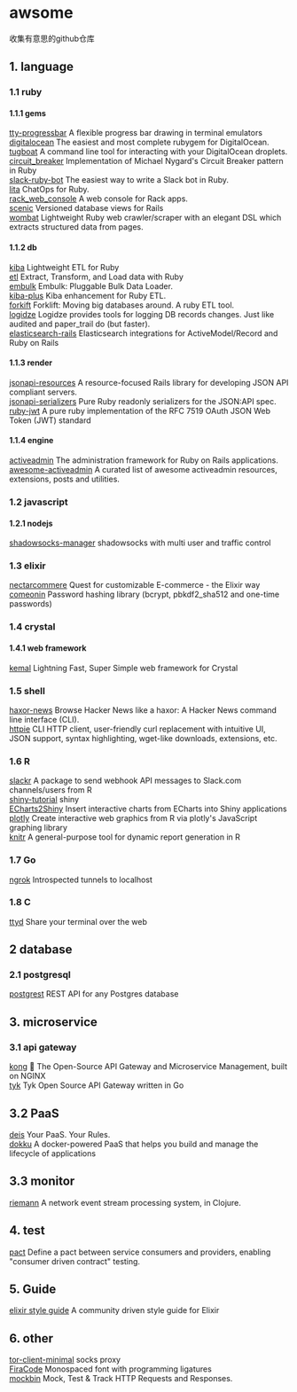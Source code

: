 # awsome
收集有意思的github仓库


## 1. language
### 1.1 ruby

#### 1.1.1 gems

[tty-progressbar](https://github.com/piotrmurach/tty-progressbar) A flexible progress bar drawing in terminal emulators  
[digitalocean](https://github.com/motdotla/digitalocean) The easiest and most complete rubygem for DigitalOcean.  
[tugboat](https://github.com/pearkes/tugboat)  A command line tool for interacting with your DigitalOcean droplets.  
[circuit_breaker](https://github.com/wsargent/circuit_breaker)  Implementation of Michael Nygard's Circuit Breaker pattern in Ruby  
[slack-ruby-bot](https://github.com/dblock/slack-ruby-bot)  The easiest way to write a Slack bot in Ruby.   
[lita](https://github.com/litaio/lita)  ChatOps for Ruby.   
[rack_web_console](https://github.com/rosenfeld/rack_web_console)  A web console for Rack apps.  
[scenic](https://github.com/thoughtbot/scenic)  Versioned database views for Rails  
[wombat](https://github.com/felipecsl/wombat)  Lightweight Ruby web crawler/scraper with an elegant DSL which extracts structured data from pages.  

#### 1.1.2 db

[kiba](https://github.com/thbar/kiba) Lightweight ETL for Ruby  
[etl](https://github.com/square/ETL) Extract, Transform, and Load data with Ruby  
[embulk](https://github.com/embulk/embulk) Embulk: Pluggable Bulk Data Loader.  
[kiba-plus](https://github.com/hooopo/kiba-plus) Kiba enhancement for Ruby ETL.  
[forkift](https://github.com/taskrabbit/forklift) Forklift: Moving big databases around. A ruby ETL tool.  
[logidze](https://github.com/palkan/logidze)  Logidze provides tools for logging DB records changes. Just like audited and paper_trail do (but faster).  
[elasticsearch-rails](https://github.com/elastic/elasticsearch-rails)  Elasticsearch integrations for ActiveModel/Record and Ruby on Rails  

#### 1.1.3 render

[jsonapi-resources](https://github.com/cerebris/jsonapi-resources) A resource-focused Rails library for developing JSON API compliant servers.  
[jsonapi-serializers](https://github.com/fotinakis/jsonapi-serializers) Pure Ruby readonly serializers for the JSON:API spec.  
[ruby-jwt](https://github.com/jwt/ruby-jwt)  A pure ruby implementation of the RFC 7519 OAuth JSON Web Token (JWT) standard  

#### 1.1.4 engine

[activeadmin](https://github.com/activeadmin/activeadmin) The administration framework for Ruby on Rails applications.  
[awesome-activeadmin](https://github.com/serradura/awesome-activeadmin)  A curated list of awesome activeadmin resources, extensions, posts and utilities.   

### 1.2 javascript

#### 1.2.1 nodejs

[shadowsocks-manager](https://github.com/shadowsocks/shadowsocks-manager)  shadowsocks with multi user and traffic control  


### 1.3 elixir

[nectarcommere](https://github.com/lzpfmh/nectarcommerce)  Quest for customizable E-commerce - the Elixir way  
[comeonin](https://github.com/riverrun/comeonin) Password hashing library (bcrypt, pbkdf2_sha512 and one-time passwords)  

### 1.4 crystal

#### 1.4.1 web framework

[kemal](https://github.com/sdogruyol/kemal)  Lightning Fast, Super Simple web framework for Crystal  

### 1.5 shell

[haxor-news](https://github.com/donnemartin/haxor-news) Browse Hacker News like a haxor: A Hacker News command line interface (CLI).  
[httpie](https://github.com/jkbrzt/httpie)  CLI HTTP client, user-friendly curl replacement with intuitive UI, JSON support, syntax highlighting, wget-like downloads, extensions, etc.  


### 1.6 R

[slackr](https://github.com/hrbrmstr/slackr)  A package to send webhook API messages to Slack.com channels/users from R  
[shiny-tutorial](http://yanping.me/shiny-tutorial/#) shiny  
[ECharts2Shiny](https://github.com/XD-DENG/ECharts2Shiny)  Insert interactive charts from ECharts into Shiny applications  
[plotly](https://github.com/ropensci/plotly/)  Create interactive web graphics from R via plotly's JavaScript graphing library  
[knitr](https://github.com/yihui/knitr)  A general-purpose tool for dynamic report generation in R  

### 1.7 Go
[ngrok](https://github.com/inconshreveable/ngrok) Introspected tunnels to localhost  

### 1.8 C
[ttyd](https://github.com/tsl0922/ttyd) Share your terminal over the web  

## 2 database

### 2.1 postgresql

[postgrest](https://github.com/begriffs/postgrest) REST API for any Postgres database  

## 3. microservice

### 3.1 api gateway

[kong](https://github.com/Mashape/kong)  🐒 The Open-Source API Gateway and Microservice Management, built on NGINX  
[tyk](https://github.com/TykTechnologies/tyk)  Tyk Open Source API Gateway written in Go  

## 3.2 PaaS

[deis](https://github.com/deis/deis)  Your PaaS. Your Rules.  
[dokku](https://github.com/dokku/dokku)  A docker-powered PaaS that helps you build and manage the lifecycle of applications  
## 3.3 monitor

[riemann](https://github.com/riemann/riemann)  A network event stream processing system, in Clojure.  

## 4. test

[pact](https://github.com/realestate-com-au/pact)  Define a pact between service consumers and providers, enabling "consumer driven contract" testing.  


## 5. Guide

[elixir style guide](https://github.com/niftyn8/elixir_style_guide) A community driven style guide for Elixir

## 6. other

[tor-client-minimal](https://github.com/derekhe/tor-client-minimal) socks proxy  
[FiraCode](https://github.com/tonsky/FiraCode) Monospaced font with programming ligatures  
[mockbin](https://github.com/Mashape/mockbin) Mock, Test & Track HTTP Requests and Responses.  
